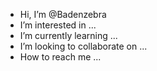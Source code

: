 - Hi, I’m @Badenzebra
- I’m interested in ...
- I’m currently learning ...
- I’m looking to collaborate on ...
- How to reach me ...

<!---
Badenzebra/Badenzebra is a special repository because its `README.md` (this file) appears on your GitHub profile.
You can click the Preview link to take a look at your changes.
--->
